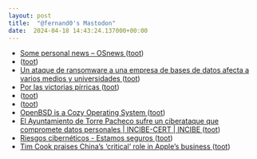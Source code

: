 ```yaml
---
layout: post
title:  "@fernand0's Mastodon"
date:  2024-04-18 14:43:24.137000+00:00
---
```

*  [Some personal news  –  OSnews ](https://www.osnews.com/story/138936/some-personal-news) ([toot](https://mastodon.social/@fernand0/112292751221456728))
*  [ ](https://glasgow.social/@steeznson) ([toot](https://mastodon.social/@fernand0/112292236287742608))
*  [Un ataque de ransomware a una empresa de bases de datos afecta a varios medios y universidades ](https://www.escudodigital.com/ciberseguridad/ataque-ransomware-bases-datos-varios-medios-universidades_58658_102.htm) ([toot](https://mastodon.social/@fernand0/112291908952422090))
*  [Por las victorias pírricas ](https://cosasqmepasan.substack.com/p/por-las-victorias-pirrica) ([toot](https://mastodon.social/@fernand0/112291775514787972))
*  [ ](https://glasgow.social/@steeznson) ([toot](https://mastodon.social/@fernand0/112291704553609113))
*  [ ](https://mastodon.social/users/fernand0/statuses/112291702169266841/activity) ([toot](https://mastodon.social/users/fernand0/statuses/112291702169266841/activity))
*  [OpenBSD is a Cozy Operating System ](https://btxx.org/posts/OpenBSD_is_a_Cozy_Operating_System) ([toot](https://mastodon.social/@fernand0/112291448953337629))
*  [El Ayuntamiento de Torre Pacheco sufre un ciberataque que compromete datos personales \| INCIBE-CERT \| INCIBE ](https://www.incibe.es/incibe-cert/publicaciones/bitacora-de-seguridad/el-ayuntamiento-de-torre-pacheco-sufre-un-ciberataque-que-compromet) ([toot](https://mastodon.social/@fernand0/112291187108502201))
*  [Riesgos cibernéticos - Estamos seguros ](https://www.estamos-seguros.es/consejos/riesgos-ciberneticos) ([toot](https://mastodon.social/@fernand0/112289689025642830))
*  [Tim Cook praises China’s ‘critical’ role in Apple’s business ](https://www.ft.com/content/b2ff5dc0-94cc-4e14-94fa-0ce7aa9677e) ([toot](https://mastodon.social/@fernand0/112287811795949361))
